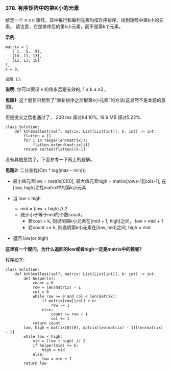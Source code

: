 ### 378. 有序矩阵中的第K小的元素

给定一个 n x n 矩阵，其中每行和每列元素均按升序排序，找到矩阵中第k小的元素。
请注意，它是排序后的第k小元素，而不是第k个元素。

**示例:**
```
matrix = [
   [ 1,  5,  9],
   [10, 11, 13],
   [12, 13, 15]
],
k = 8,

返回 13。
```
**说明:**
你可以假设 k 的值永远是有效的, 1 ≤ k ≤ n2 。

**思路1:** 这个题目只想到了"重新排序之后取第k小元素"的方法(这显然不是本题的意图)。

但是提交之后也通过了， 200 ms 超过84.10%, 19.9 MB 超过5.22%.
```
class Solution:
    def kthSmallest(self, matrix: List[List[int]], k: int) -> int:
        flatten = []
        for i in range(len(matrix)):
            flatten.extend(matrix[i])
        return sorted(flatten)[k-1]
```

没有其他思路了，下面参考一下网上的题解。

**思路2:** 二分查找(O(n * log(max - min)))
+ 最小值元素low = matrix[0][0], 最大值元素high = matrix[rows-1][cols-1], 在[low, high]寻找matrix中的第k小元素
+ 当 low < high
    + mid = (low + high) // 2
    + 统计小于等于mid的个数count，
        + 若cout < k, 则说明第k小元素在[mid + 1, high]之间， low = mid + 1
        + 若count >= k, 则说明第k小元素在[low, mid]之间, high = mid
        
+ 返回 low(or high)

**这里有一个疑问，为什么返回的low或者high一定是matrix中的数呢?**

程序如下:
```
class Solution:
    def kthSmallest(self, matrix: List[List[int]], k: int) -> int:
        def helper(n):
            count = 0
            row = len(matrix) - 1
            col = 0
            while row >= 0 and col < len(matrix):
                if matrix[row][col] > n:
                    row -= 1
                else:
                    count += row + 1
                    col += 1
            return count
        low, high = matrix[0][0], matrix[len(matrix) - 1][len(matrix) - 1]
        while low < high:
            mid = (low + high) // 2
            if helper(mid) >= k:
                high = mid
            else:
                low = mid + 1
        return low
```